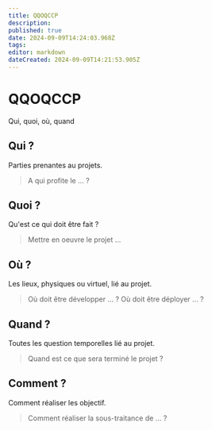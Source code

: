 ```yaml
---
title: QQOQCCP
description: 
published: true
date: 2024-09-09T14:24:03.968Z
tags: 
editor: markdown
dateCreated: 2024-09-09T14:21:53.905Z
---
```


# QQOQCCP

Qui, quoi, où, quand

## Qui ?

Parties prenantes au projets.

> A qui profite le ... ?

## Quoi ?

Qu'est ce qui doit être fait ?

> Mettre en oeuvre le projet ...

## Où ?

Les lieux, physiques ou virtuel, lié au projet.

> Où doit être développer ... ? Où doit être déployer ... ?

## Quand ?

Toutes les question temporelles lié au projet.

> Quand est ce que sera terminé le projet ?

## Comment ?

Comment réaliser les objectif.

> Comment réaliser la sous-traitance de ... ?

##

##
